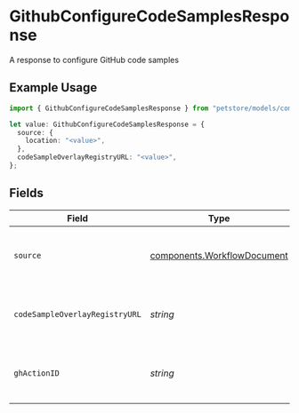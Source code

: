 # GithubConfigureCodeSamplesResponse

A response to configure GitHub code samples

## Example Usage

```typescript
import { GithubConfigureCodeSamplesResponse } from "petstore/models/components";

let value: GithubConfigureCodeSamplesResponse = {
  source: {
    location: "<value>",
  },
  codeSampleOverlayRegistryURL: "<value>",
};
```

## Fields

| Field                                                                      | Type                                                                       | Required                                                                   | Description                                                                |
| -------------------------------------------------------------------------- | -------------------------------------------------------------------------- | -------------------------------------------------------------------------- | -------------------------------------------------------------------------- |
| `source`                                                                   | [components.WorkflowDocument](../../models/components/workflowdocument.md) | :heavy_check_mark:                                                         | A document referenced by a workflow                                        |
| `codeSampleOverlayRegistryURL`                                             | *string*                                                                   | :heavy_check_mark:                                                         | The URL of the code sample overlay registry                                |
| `ghActionID`                                                               | *string*                                                                   | :heavy_minus_sign:                                                         | The ID of the GitHub action that was dispatched                            |